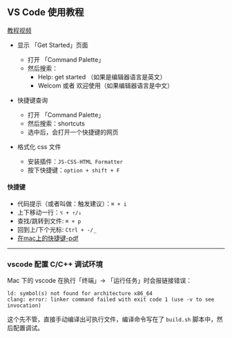 ## VS Code 使用教程

[教程视频](https://www.bilibili.com/video/BV1ty4y1S7mC?p=2&spm_id_from=333.880.my_history.page.click&vd_source=82b7ac2fbd7ece380f983e2c23199d99)

- 显示 「Get Started」页面
  - 打开 「Command Palette」
  - 然后搜索：
    - Help: get started （如果是编辑器语言是英文）
    - Welcom 或者 欢迎使用（如果编辑器语言是中文）
- 快捷键查询
  - 打开 「Command Palette」
  - 然后搜索：shortcuts
  - 选中后，会打开一个快捷键的网页

- 格式化 css 文件
  - 安装插件：`JS-CSS-HTML Formatter`
  - 按下快捷键：`option + shift + F`

#### 快捷键

- 代码提示（或者叫做：触发建议）：`⌘ + i`
- 上下移动一行：`⌥ + ↑/↓`
- 查找/跳转到文件: `⌘ + p`
- 回到上/下个光标: `Ctrl + -/_`
- [在mac上的快捷键-pdf](./vscode-keyboard-shortcuts-macos.pdf)

---

### vscode 配置 C/C++ 调试环境

Mac 下的 vscode 在执行「终端」-> 「运行任务」时会报链接错误：
```
ld: symbol(s) not found for architecture x86_64
clang: error: linker command failed with exit code 1 (use -v to see invocation)
```
这个先不管，直接手动编译出可执行文件，编译命令写在了 `build.sh` 脚本中，然后配置调试。
